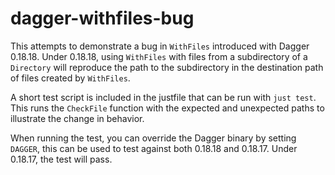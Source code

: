 # dagger-withfiles-bug

This attempts to demonstrate a bug in `WithFiles` introduced with Dagger 0.18.18.
Under 0.18.18, using `WithFiles` with files from a subdirectory of a `Directory` will reproduce the path to the subdirectory in the destination path of files created by `WithFiles`.

A short test script is included in the justfile that can be run with `just test`.
This runs the `CheckFile` function with the expected and unexpected paths to illustrate the change in behavior.

When running the test, you can override the Dagger binary by setting `DAGGER`, this can be used to test against both 0.18.18 and 0.18.17.
Under 0.18.17, the test will pass.
